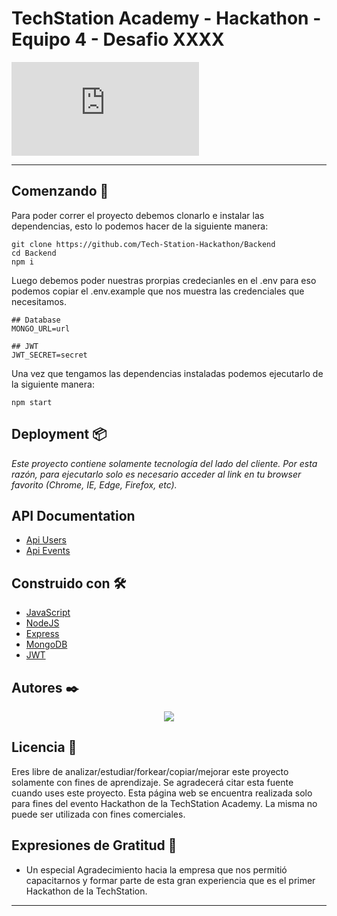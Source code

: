 # TechStation Academy - Hackathon - Equipo 4 - Desafio XXXX



![HACKATON](https://fv9-4.failiem.lv/thumb_show.php?i=tndpnd7mv&view)

---

## Comenzando 🚀

Para poder correr el proyecto debemos clonarlo e instalar las dependencias, esto lo podemos hacer de la siguiente manera:

```shell
git clone https://github.com/Tech-Station-Hackathon/Backend
cd Backend
npm i
```

Luego debemos poder nuestras prorpias credecianles en el .env para eso podemos copiar el .env.example que nos muestra las credenciales que necesitamos.

```dotenv
## Database
MONGO_URL=url

## JWT
JWT_SECRET=secret
```

Una vez que tengamos las dependencias instaladas podemos ejecutarlo de la siguiente manera:

```shell
npm start
```

## Deployment 📦

_Este proyecto contiene solamente tecnología del lado del cliente. Por esta razón, para ejecutarlo solo es necesario acceder al link en tu browser favorito (Chrome, IE, Edge, Firefox, etc)._


## API Documentation 

* [Api Users](/documentation/USERS.md)
* [Api Events](/documentation/EVENTS.md)

## Construido con 🛠️

* [JavaScript](https://developer.mozilla.org/es/docs/Web/JavaScript)
* [NodeJS](https://nodejs.org/es/)
* [Express](https://expressjs.com/es/)
* [MongoDB](https://www.mongodb.com/es)
* [JWT](https://jwt.io/)


## Autores ✒️

<center><a href="https://github.com/Tech-Station-Hackathon/Backend/graphs/contributors">
  <img src="https://contrib.rocks/image?repo=Tech-Station-Hackathon/Backend" />
</a></center>


## Licencia 📄

Eres libre de analizar/estudiar/forkear/copiar/mejorar este proyecto solamente con fines de aprendizaje. Se agradecerá citar esta fuente cuando uses este proyecto.
Esta página web se encuentra realizada solo para fines del evento Hackathon de la TechStation Academy. 
La misma no puede ser utilizada con fines comerciales.

## Expresiones de Gratitud 🎁

* Un especial Agradecimiento hacia la empresa que nos permitió capacitarnos y formar parte de esta gran experiencia que es el primer Hackathon de la TechStation.


---
